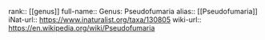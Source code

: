 

rank:: [[genus]]
full-name:: Genus: Pseudofumaria
alias:: [[Pseudofumaria]]
iNat-url:: https://www.inaturalist.org/taxa/130805
wiki-url:: https://en.wikipedia.org/wiki/Pseudofumaria